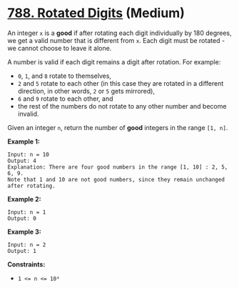 # [788. Rotated Digits][link] (Medium)

[link]: https://leetcode.com/problems/rotated-digits/

An integer `x` is a **good** if after rotating each digit individually by 180 degrees, we get a
valid number that is different from `x`. Each digit must be rotated - we cannot choose to leave it
alone.

A number is valid if each digit remains a digit after rotation. For example:

- `0`, `1`, and `8` rotate to themselves,
- `2` and `5` rotate to each other (in this case they are rotated in a different direction, in other
words, `2` or `5` gets mirrored),
- `6` and `9` rotate to each other, and
- the rest of the numbers do not rotate to any other number and become invalid.

Given an integer `n`, return the number of **good** integers in the range  `[1, n]`.

**Example 1:**

```
Input: n = 10
Output: 4
Explanation: There are four good numbers in the range [1, 10] : 2, 5, 6, 9.
Note that 1 and 10 are not good numbers, since they remain unchanged after rotating.
```

**Example 2:**

```
Input: n = 1
Output: 0
```

**Example 3:**

```
Input: n = 2
Output: 1
```

**Constraints:**

- `1 <= n <= 10⁴`

